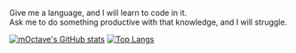 Give me a language, and I will learn to code in it.  
Ask me to do something productive with that knowledge, and I will struggle.  

[![mOctave's GitHub stats](https://github-readme-stats.vercel.app/api?username=mOctave&show_icons=true)](https://github.com/anuraghazra/github-readme-stats)
[![Top Langs](https://github-readme-stats-nine-theta-70.vercel.app/api/top-langs/?username=mOctave&show_private=true&layout=compact&langs_count=10)](https://github.com/anuraghazra/github-readme-stats)
